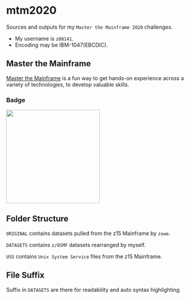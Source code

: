 # mtm2020

Sources and outputs for my `Master the Mainframe 2020` challenges.

* My username is `z08141`.
* Encoding may be IBM-1047(EBCDIC).

## Master the Mainframe

[Master the Mainframe](https://www.ibm.com/it-infrastructure/z/education/master-the-mainframe) is a fun way to get hands-on experience across a variety of technologies, to develop valuable skills.

### Badge

[<img src="https://images.youracclaim.com/images/0f804e77-5da0-40b2-b343-f6ea58c48f9d/MTM_Level_3.png" width="250" height="250" />](https://www.youracclaim.com/badges/54e69a9b-d4f6-43b3-be45-eb9d94bc6673)

## Folder Structure

`ORIGINAL` contains datasets pulled from the z15 Mainframe by `zowe`.

`DATASETS` contains `z/OSMF` datasets rearranged by myself.

`USS` contains `Unix System Service` files from the z15 Mainframe.

## File Suffix

Suffix in `DATASETS` are there for readability and auto syntax highlighting.
